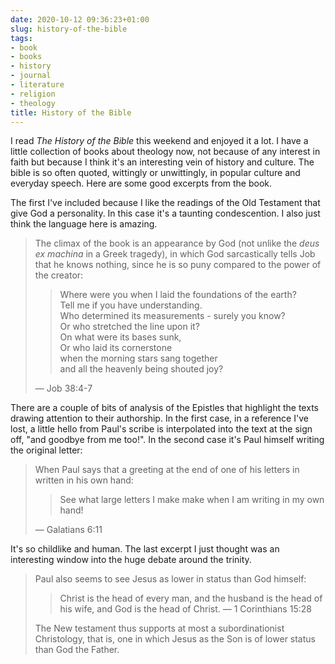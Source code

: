 ```yaml
---
date: 2020-10-12 09:36:23+01:00
slug: history-of-the-bible
tags:
- book
- books
- history
- journal
- literature
- religion
- theology
title: History of the Bible
---
```


I read _The History of the Bible_ this weekend and enjoyed it a lot. I have a little collection of books about theology now, not because of any interest in faith but because I think it's an interesting vein of history and culture. The bible is so often quoted, wittingly or unwittingly, in popular culture and everyday speech. Here are some good excerpts from the book.

The first I've included because I like the readings of the Old Testament that give God a personality. In this case it's a taunting condescention. I also just think the language here is amazing.

> The climax of the book is an appearance by God (not unlike the _deus ex machina_ in a Greek tragedy), in which God sarcastically tells Job that he knows nothing, since he is so puny compared to the power of the creator:
> > Where were you when I laid the foundations of the earth?\
> > Tell me if you have understanding.\
> > Who determined its measurements - surely you know?\
> > Or who stretched the line upon it?\
> > On what were its bases sunk,\
> > Or who laid its cornerstone\
> > when the morning stars sang together\
> > and all the heavenly being shouted joy?
> > 
> — Job 38:4-7

There are a couple of bits of analysis of the Epistles that highlight the texts drawing attention to their authorship. In the first case, in a reference I've lost, a little hello from Paul's scribe is interpolated into the text at the sign off, "and goodbye from me too!". In the second case it's Paul himself writing the original letter:

> When Paul says that a greeting at the end of one of his letters in written in his own hand:
> > See what large letters I make make when I am writing in my own hand!
> > 
> — Galatians 6:11

It's so childlike and human. The last excerpt I just thought was an interesting window into the huge debate around the trinity.

> Paul also seems to see Jesus as lower in status than God himself:
> > Christ is the head of every man, and the husband is the head of his wife, and God is the head of Christ.
> — 1 Corinthians 15:28
> 
> The New testament thus supports at most a subordinationist Christology, that is, one in which Jesus as the Son is of lower status than God the Father.